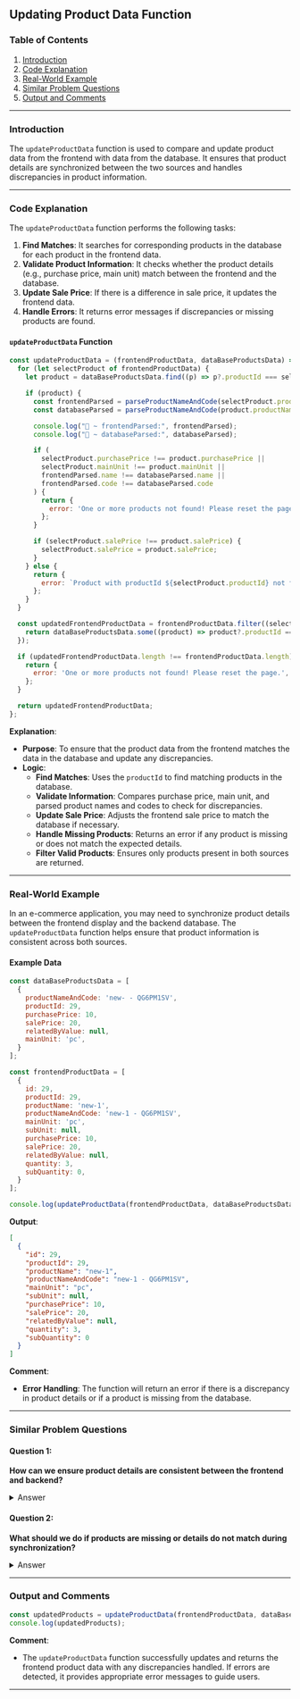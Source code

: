 ## Updating Product Data Function

### Table of Contents
1. [Introduction](#introduction)
2. [Code Explanation](#code-explanation)
3. [Real-World Example](#real-world-example)
4. [Similar Problem Questions](#similar-problem-questions)
5. [Output and Comments](#output-and-comments)

---

### Introduction

The `updateProductData` function is used to compare and update product data from the frontend with data from the database. It ensures that product details are synchronized between the two sources and handles discrepancies in product information.

---

### Code Explanation

The `updateProductData` function performs the following tasks:
1. **Find Matches**: It searches for corresponding products in the database for each product in the frontend data.
2. **Validate Product Information**: It checks whether the product details (e.g., purchase price, main unit) match between the frontend and the database.
3. **Update Sale Price**: If there is a difference in sale price, it updates the frontend data.
4. **Handle Errors**: It returns error messages if discrepancies or missing products are found.

#### `updateProductData` Function
```javascript
const updateProductData = (frontendProductData, dataBaseProductsData) => {
  for (let selectProduct of frontendProductData) {
    let product = dataBaseProductsData.find((p) => p?.productId === selectProduct?.productId);

    if (product) {
      const frontendParsed = parseProductNameAndCode(selectProduct.productNameAndCode);
      const databaseParsed = parseProductNameAndCode(product.productNameAndCode);

      console.log("🚀 ~ frontendParsed:", frontendParsed);
      console.log("🚀 ~ databaseParsed:", databaseParsed);

      if (
        selectProduct.purchasePrice !== product.purchasePrice ||
        selectProduct.mainUnit !== product.mainUnit ||
        frontendParsed.name !== databaseParsed.name ||
        frontendParsed.code !== databaseParsed.code
      ) {
        return {
          error: 'One or more products not found! Please reset the page.',
        };
      }

      if (selectProduct.salePrice !== product.salePrice) {
        selectProduct.salePrice = product.salePrice;
      }
    } else {
      return {
        error: `Product with productId ${selectProduct.productId} not found in the database! Please reset the page.`,
      };
    }
  }

  const updatedFrontendProductData = frontendProductData.filter((selectProduct) => {
    return dataBaseProductsData.some((product) => product?.productId === selectProduct?.productId);
  });

  if (updatedFrontendProductData.length !== frontendProductData.length) {
    return {
      error: 'One or more products not found! Please reset the page.',
    };
  }

  return updatedFrontendProductData;
};
```

**Explanation**:
- **Purpose**: To ensure that the product data from the frontend matches the data in the database and update any discrepancies.
- **Logic**:
    - **Find Matches**: Uses the `productId` to find matching products in the database.
    - **Validate Information**: Compares purchase price, main unit, and parsed product names and codes to check for discrepancies.
    - **Update Sale Price**: Adjusts the frontend sale price to match the database if necessary.
    - **Handle Missing Products**: Returns an error if any product is missing or does not match the expected details.
    - **Filter Valid Products**: Ensures only products present in both sources are returned.

---

### Real-World Example

In an e-commerce application, you may need to synchronize product details between the frontend display and the backend database. The `updateProductData` function helps ensure that product information is consistent across both sources.

#### Example Data
```javascript
const dataBaseProductsData = [
  {
    productNameAndCode: 'new- - QG6PM1SV',
    productId: 29,
    purchasePrice: 10,
    salePrice: 20,
    relatedByValue: null,
    mainUnit: 'pc',
  }
];

const frontendProductData = [
  {
    id: 29,
    productId: 29,
    productName: 'new-1',
    productNameAndCode: 'new-1 - QG6PM1SV',
    mainUnit: 'pc',
    subUnit: null,
    purchasePrice: 10,
    salePrice: 20,
    relatedByValue: null,
    quantity: 3,
    subQuantity: 0,
  }
];

console.log(updateProductData(frontendProductData, dataBaseProductsData));
```

**Output**:
```json
[
  {
    "id": 29,
    "productId": 29,
    "productName": "new-1",
    "productNameAndCode": "new-1 - QG6PM1SV",
    "mainUnit": "pc",
    "subUnit": null,
    "purchasePrice": 10,
    "salePrice": 20,
    "relatedByValue": null,
    "quantity": 3,
    "subQuantity": 0
  }
]
```

**Comment**:
- **Error Handling**: The function will return an error if there is a discrepancy in product details or if a product is missing from the database.

---

### Similar Problem Questions

#### Question 1:
**How can we ensure product details are consistent between the frontend and backend?**

<details>
  <summary>Answer</summary>
  Use a function like `updateProductData` to compare and synchronize product details from the frontend with the database. This involves validating key attributes and updating any discrepancies.
</details>

#### Question 2:
**What should we do if products are missing or details do not match during synchronization?**

<details>
  <summary>Answer</summary>
  Implement error handling in your function to manage missing products and mismatched details. Ensure that users receive clear error messages and instructions for resolving these issues.
</details>

---

### Output and Comments

```javascript
const updatedProducts = updateProductData(frontendProductData, dataBaseProductsData);
console.log(updatedProducts);
```

**Comment**:
- The `updateProductData` function successfully updates and returns the frontend product data with any discrepancies handled. If errors are detected, it provides appropriate error messages to guide users.

---